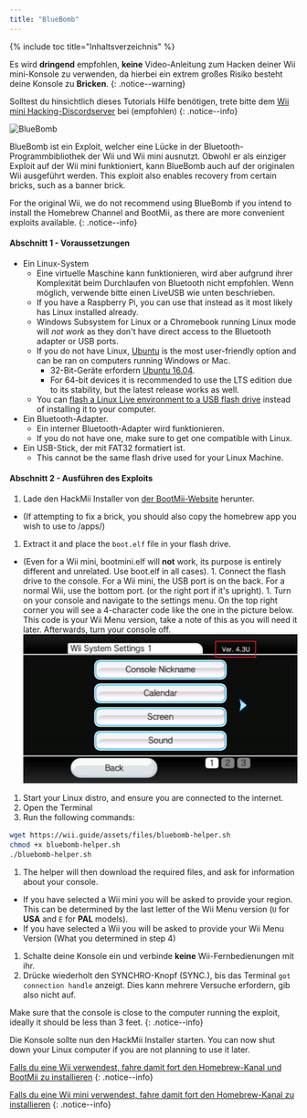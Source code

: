 ```yaml
---
title: "BlueBomb"
---
```


{% include toc title="Inhaltsverzeichnis" %}

Es wird **dringend** empfohlen, **keine** Video-Anleitung zum Hacken deiner Wii mini-Konsole zu verwenden, da hierbei ein extrem großes Risiko besteht deine Konsole zu **Bricken**.
{: .notice--warning}

Solltest du hinsichtlich dieses Tutorials Hilfe benötigen, trete bitte dem [Wii mini Hacking-Discordserver](https://discord.gg/6ryxnkS) bei (empfohlen)
{: .notice--info}

![BlueBomb](/images/bluebomb.png)

BlueBomb ist ein Exploit, welcher eine Lücke in der Bluetooth-Programmbibliothek der Wii und Wii mini ausnutzt. Obwohl er als einziger Exploit auf der Wii mini funktioniert, kann BlueBomb auch auf der originalen Wii ausgeführt werden. This exploit also enables recovery from certain bricks, such as a banner brick.

For the original Wii, we do not recommend using BlueBomb if you intend to install the Homebrew Channel and BootMii, as there are more convenient exploits available.
{: .notice--info}

#### Abschnitt 1 - Voraussetzungen
- Ein Linux-System
  - Eine virtuelle Maschine kann funktionieren, wird aber aufgrund ihrer Komplexität beim Durchlaufen von Bluetooth nicht empfohlen. Wenn möglich, verwende bitte einen LiveUSB wie unten beschrieben.
  - If you have a Raspberry Pi, you can use that instead as it most likely has Linux installed already.
  - Windows Subsystem for Linux or a Chromebook running Linux mode will *not work* as they don't have direct access to the Bluetooth adapter or USB ports.
  - If you do not have Linux, [Ubuntu](https://ubuntu.com/download/desktop) is the most user-friendly option and can be ran on computers running Windows or Mac.
    - 32-Bit-Geräte erfordern [Ubuntu 16.04](http://releases.ubuntu.com/16.04/).
    - For 64-bit devices it is recommended to use the LTS edition due to its stability, but the latest release works as well.
  - You can [flash a Linux Live environment to a USB flash drive](https://ubuntu.com/tutorials/tutorial-create-a-usb-stick-on-windows#1-overview) instead of installing it to your computer.
- Ein Bluetooth-Adapter.
  - Ein interner Bluetooth-Adapter wird funktionieren.
  - If you do not have one, make sure to get one compatible with Linux.
- Ein USB-Stick, der mit FAT32 formatiert ist.
  - This cannot be the same flash drive used for your Linux Machine.

#### Abschnitt 2 - Ausführen des Exploits
1. Lade den HackMii Installer von [der BootMii-Website](https://bootmii.org/download/) herunter.
- (If attempting to fix a brick, you should also copy the homebrew app you wish to use to /apps/)
1. Extract it and place the `boot.elf` file in your flash drive.
- (Even for a Wii mini, bootmini.elf will **not** work, its purpose is entirely different and unrelated. Use boot.elf in all cases). 1. Connect the flash drive to the console. For a Wii mini, the USB port is on the back. For a normal Wii, use the bottom port. (or the right port if it's upright). 1. Turn on your console and navigate to the settings menu. On the top right corner you will see a 4-character code like the one in the picture below. This code is your Wii Menu version, take a note of this as you will need it later. Afterwards, turn your console off. ![SystemMenuVersion](/images/Wii/SystemMenuVersion.png)
1. Start your Linux distro, and ensure you are connected to the internet.
1. Open the Terminal
1. Run the following commands:
```bash
wget https://wii.guide/assets/files/bluebomb-helper.sh
chmod +x bluebomb-helper.sh
./bluebomb-helper.sh
```
1. The helper will then download the required files, and ask for information about your console.
  - If you have selected a Wii mini you will be asked to provide your region. This can be determined by the last letter of the Wii Menu version (`U` for **USA** and `E` for **PAL** models).
  - If you have selected a Wii you will be asked to provide your Wii Menu Version (What you determined in step 4)
1. Schalte deine Konsole ein und verbinde **keine** Wii-Fernbedienungen mit ihr.
1. Drücke wiederholt den SYNCHRO-Knopf (SYNC.), bis das Terminal `got connection handle` anzeigt. Dies kann mehrere Versuche erfordern, gib also nicht auf.

Make sure that the console is close to the computer running the exploit, ideally it should be less than 3 feet.
{: .notice--info}

Die Konsole sollte nun den HackMii Installer starten. You can now shut down your Linux computer if you are not planning to use it later.

[Falls du eine Wii verwendest, fahre damit fort den Homebrew-Kanal und BootMii zu installieren](hbc)
{: .notice--info}

[Falls du eine Wii mini verwendest, fahre damit fort den Homebrew-Kanal zu installieren](hbc-mini)
{: .notice--info}
